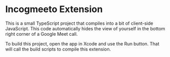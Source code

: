 # Incogmeeto Extension

This is a small TypeScript project that compiles into a bit of client-side JavaScript. This code automatically hides the view of yourself in the bottom right corner of a Google Meet call.

To build this project, open the app in Xcode and use the Run button. That will call the build scripts to compile this extension.